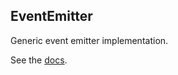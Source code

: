 EventEmitter
------------

Generic event emitter implementation.

See the [docs](http://canvace.github.io/EventEmitter/doc/).
